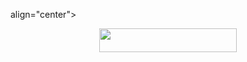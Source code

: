 <p> align="center"><a
   ─「 ᴅᴇᴩʟᴏʏ ᴏɴ ʜᴇʀᴏᴋᴜ 」─
/></a></p>

<p align="center"><a href="https://dashboard.heroku.com/new?template=https://github.com/Deepking88/AnonMusic"> <img src="https://img.shields.io/badge/Deploy%20On%20Heroku-black?style=for-the-badge&logo=heroku" width="220" height="38.45"/></a></p>
